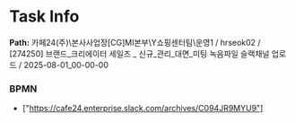 # Task Info

**Path:** 카페24(주)\본사사업장\[CG]MI본부\Y쇼핑센터팀\운영1 / hrseok02 / [274250] 브랜드_크리에이터 세일즈 _ 신규_관리_대면_미팅 녹음파일 슬랙채널 업로드 / 2025-08-01_00-00-00

### BPMN
- ["https://cafe24.enterprise.slack.com/archives/C094JR9MYU9"]

